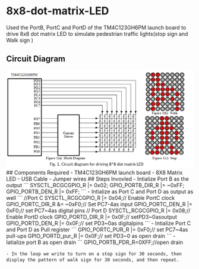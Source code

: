 # 8x8-dot-matrix-LED
Used the PortB, PortC and PortD of the TM4C123GH6PM launch board to drive 8x8 dot matrix LED to simulate pedestrian traffic lights(stop sign and Walk sign )
## Circuit Diagram

<img src="/Capture.PNG?raw=true">
## Components Required
- TM4C123GH6PM launch board
- 8X8 Matrix LED
- USB Cable
- Jumper wires
## Steps Invovled
- Intialize Port B  as the output
```
SYSCTL_RCGCGPIO_R |= 0x02; 
GPIO_PORTB_DIR_R |= ~0xFF; 
GPIO_PORTB_DEN_R |= 0xFF;
```
- Intialize as Port C and Port D as output as well
```
//Port C
SYSCTL_RCGCGPIO_R |= 0x04;// Enable PortC clock
GPIO_PORTC_DIR_R &= ~0xF0;// Set PC7-4as input
GPIO_PORTC_DEN_R |= 0xF0;// set PC7~4as digital pins
// Port D
SYSCTL_RCGCGPIO_R |= 0x08;// Enable PortD clock
GPIO_PORTD_DIR_R |= 0x0F;// setPD3~0asoutput
GPIO_PORTD_DEN_R |= 0x0F;// set PD3~0as digitalpins
```
- Intialize Port C and Port D as Pull register
```
GPIO_PORTC_PUR_R |= 0xF0;// set PC7~4as pull-ups
GPIO_PORTD_pur_R |= 0x0F;// set PD3~0 as open drain
```
- Iatialize port B as open drain
```
GPIO_PORTB_PDR_R=0XFF;//open drain

```
- In the loop we write to turn on a stop sign for 30 seconds, then display the pattern of walk sign for 30 seconds, and then repeat.

